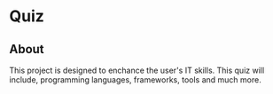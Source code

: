 # Quiz

## About
This project is designed to enchance the user's IT skills. This quiz will include, programming languages, frameworks, tools and much more.

